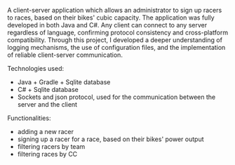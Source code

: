 A client-server application which allows an administrator to sign up racers to races, based on their bikes' cubic capacity.
The application was fully developed in both Java and C#. Any client can connect to any server regardless of language, confirming protocol consistency and cross-platform compatibility.
Through this project, I developed a deeper understanding of logging mechanisms, the use of configuration files, and the implementation of reliable client-server communication. 

Technologies used:
  - Java + Gradle + Sqlite database
  - C# + Sqlite database
  - Sockets and json protocol, used for the communication between the server and the client

Functionalities:
  - adding a new racer
  - signing up a racer for a race, based on their bikes' power output
  - filtering racers by team
  - filtering races by CC
    
